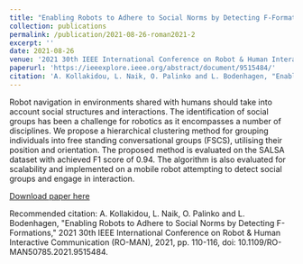 ```yaml
---
title: "Enabling Robots to Adhere to Social Norms by Detecting F-Formations"
collection: publications
permalink: /publication/2021-08-26-roman2021-2
excerpt: ''
date: 2021-08-26
venue: '2021 30th IEEE International Conference on Robot & Human Interactive Communication (RO-MAN)'
paperurl: 'https://ieeexplore.ieee.org/abstract/document/9515484/'
citation: 'A. Kollakidou, L. Naik, O. Palinko and L. Bodenhagen, "Enabling Robots to Adhere to Social Norms by Detecting F-Formations," 2021 30th IEEE International Conference on Robot & Human Interactive Communication (RO-MAN), 2021, pp. 110-116, doi: 10.1109/RO-MAN50785.2021.9515484.'
---
```

Robot navigation in environments shared with humans should take into account social structures and interactions. The identification of social groups has been a challenge for robotics as it encompasses a number of disciplines. We propose a hierarchical clustering method for grouping individuals into free standing conversational groups (FSCS), utilising their position and orientation. The proposed method is evaluated on the SALSA dataset with achieved F1 score of 0.94. The algorithm is also evaluated for scalability and implemented on a mobile robot attempting to detect social groups and engage in interaction.

[Download paper here](https://ieeexplore.ieee.org/abstract/document/9515484/)

Recommended citation: A. Kollakidou, L. Naik, O. Palinko and L. Bodenhagen, "Enabling Robots to Adhere to Social Norms by Detecting F-Formations," 2021 30th IEEE International Conference on Robot & Human Interactive Communication (RO-MAN), 2021, pp. 110-116, doi: 10.1109/RO-MAN50785.2021.9515484.